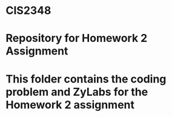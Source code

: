 # CIS2348
# Repository for Homework 2 Assignment
# This folder contains the coding problem and ZyLabs for the Homework 2 assignment
